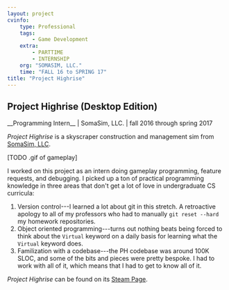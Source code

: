 ```yaml
---
layout: project
cvinfo:
    type: Professional
    tags:
        - Game Development
    extra:
        - PARTTIME
        - INTERNSHIP
    org: "SOMASIM, LLC."
    time: "FALL 16 to SPRING 17"
title: "Project Highrise"
---
```


## Project Highrise (Desktop Edition)


<span class="gray">
__Programming Intern__
| SomaSim, LLC.
| fall 2016 through spring 2017
</span>

_Project Highrise_ is a skyscraper construction and management sim from
[SomaSim, LLC](http://www.somasim.com/blog/).

[TODO .gif of gameplay]

I worked on this project as an intern doing gameplay programming,
feature requests, and debugging. I picked up a ton of practical
programming knowledge in three areas that don't get a lot of love in
undergraduate CS curricula:

1. Version control---I learned a lot about git in this stretch. A
   retroactive apology to all of my professors who had to manually `git
   reset --hard` my homework repositories.
2. Object oriented programming---turns out nothing beats being forced to
   think about the `Virtual` keyword on a daily basis for learning what
   the `Virtual` keyword does.
3. Familization with a codebase---the PH codebase was around 100K SLOC,
   and some of the bits and pieces were pretty bespoke. I had to work
   with all of it, which means that I had to get to know all of it.

_Project Highrise_ can be found on its [Steam Page][3].

[3]: https://store.steampowered.com/app/423580/Project_Highrise/
